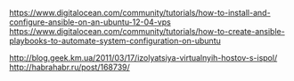 
https://www.digitalocean.com/community/tutorials/how-to-install-and-configure-ansible-on-an-ubuntu-12-04-vps
https://www.digitalocean.com/community/tutorials/how-to-create-ansible-playbooks-to-automate-system-configuration-on-ubuntu

http://blog.geek.km.ua/2011/03/17/izolyatsiya-virtualnyih-hostov-s-ispol/
http://habrahabr.ru/post/168739/
